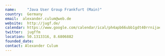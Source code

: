 ```yaml
---
name:     "Java User Group Frankfurt (Main)"
country:  Germany
email:  alexander.culum@web.de
website:  http://jugf.de/
calendar: https://www.google.com/calendar/ical/ph4apb66ubb1gdt40rrnijaec8%40group.calendar.google.com/public/basic.ics
twitter:  jugffm
location: 50.1313316, 8.6806882
founded_date:
contact: Alexander Culum
---
```


